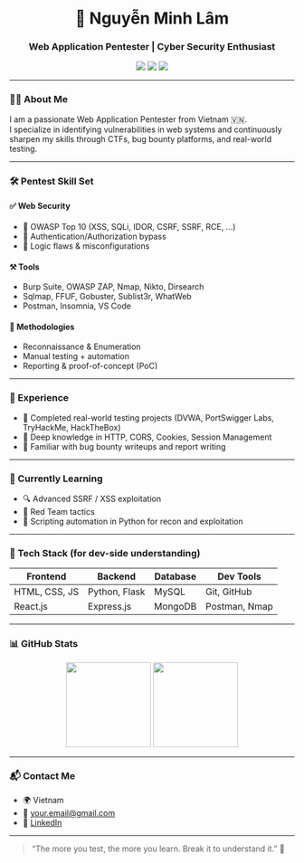 <h1 align="center">🔐 Nguyễn Minh Lâm</h1>
<h3 align="center">Web Application Pentester | Cyber Security Enthusiast</h3>

<p align="center">
  <a href="https://www.linkedin.com/in/your-link"><img src="https://img.shields.io/badge/LinkedIn-CONNECT-blue?style=for-the-badge&logo=linkedin"></a>
  <a href="mailto:your.email@gmail.com"><img src="https://img.shields.io/badge/Email-CONTACT-red?style=for-the-badge&logo=gmail"></a>
  <a href="https://github.com/nguyenminhlam"><img src="https://img.shields.io/badge/GitHub-FOLLOW-black?style=for-the-badge&logo=github"></a>
</p>

---

### 👨‍💻 About Me

I am a passionate Web Application Pentester from Vietnam 🇻🇳.  
I specialize in identifying vulnerabilities in web systems and continuously sharpen my skills through CTFs, bug bounty platforms, and real-world testing.

---

### 🛠️ Pentest Skill Set

#### ✅ Web Security
- 🔹 OWASP Top 10 (XSS, SQLi, IDOR, CSRF, SSRF, RCE, ...)
- 🔹 Authentication/Authorization bypass
- 🔹 Logic flaws & misconfigurations

#### ⚒️ Tools
- Burp Suite, OWASP ZAP, Nmap, Nikto, Dirsearch
- Sqlmap, FFUF, Gobuster, Sublist3r, WhatWeb
- Postman, Insomnia, VS Code

#### 📖 Methodologies
- Reconnaissance & Enumeration
- Manual testing + automation
- Reporting & proof-of-concept (PoC)

---

### 💼 Experience

- 🎯 Completed real-world testing projects (DVWA, PortSwigger Labs, TryHackMe, HackTheBox)
- 🧠 Deep knowledge in HTTP, CORS, Cookies, Session Management
- 🐞 Familiar with bug bounty writeups and report writing

---

### 🧠 Currently Learning
- 🔍 Advanced SSRF / XSS exploitation
- 🔐 Red Team tactics
- 🤖 Scripting automation in Python for recon and exploitation

---

### 🧰 Tech Stack (for dev-side understanding)

| Frontend | Backend | Database | Dev Tools |
|----------|---------|----------|-----------|
| HTML, CSS, JS | Python, Flask | MySQL | Git, GitHub |
| React.js | Express.js | MongoDB | Postman, Nmap |

---

### 📊 GitHub Stats

<p align="center">
  <img src="https://github-readme-stats.vercel.app/api?username=nguyenminhlam&show_icons=true&theme=tokyonight" height="150" />
  <img src="https://github-readme-streak-stats.herokuapp.com?user=nguyenminhlam&theme=tokyonight" height="150" />
</p>

---

### 📬 Contact Me
- 🌍 Vietnam  
- 📧 your.email@gmail.com  
- 🔗 [LinkedIn](https://linkedin.com/in/your-link)

---

> “The more you test, the more you learn. Break it to understand it.” 🧠
